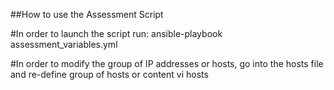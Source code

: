 ##How to use the Assessment Script

#In order to launch  the script run:
ansible-playbook assessment_variables.yml

#In order to modify the group of IP addresses or hosts, go into the hosts file and re-define group of hosts or content
vi hosts


